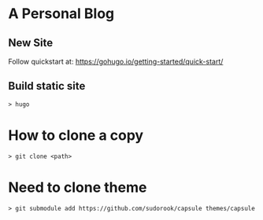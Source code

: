 # A Personal Blog

## New Site

Follow quickstart at: https://gohugo.io/getting-started/quick-start/

## Build static site

	> hugo



# How to clone a copy

	> git clone <path>

# Need to clone theme

	> git submodule add https://github.com/sudorook/capsule themes/capsule

